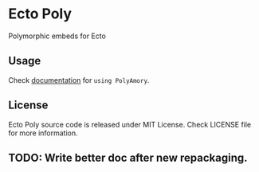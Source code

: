# Ecto Poly

Polymorphic embeds for Ecto

## Usage

Check [documentation](https://hexdocs.pm/poly_amory/PolyAmory.html) for `using PolyAmory`.

## License

Ecto Poly source code is released under MIT License.
Check LICENSE file for more information.

## TODO: Write better doc after new repackaging.
